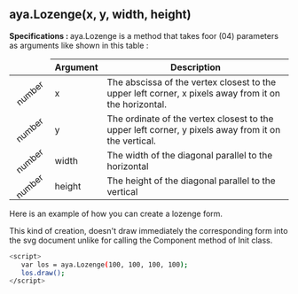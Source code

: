## aya.Lozenge(x, y, width, height)

<style>
.empty-space{
    visibility:hidden;
    display:inline-block;
    border:none;
}
.table_1 .thead-row {
    border-top:none;
}
.type_style{
    transform:rotate(-40deg);
}
</style>
<body>
<b>Specifications : </b>  aya.Lozenge is a method that takes foor (04) parameters as arguments like shown in this table :
<table class='table_1'>
    <thead>
    <tr class="thead-row">
        <th class="empty-space"></th>
        <th>Argument</th>
        <th>Description</th>
    </tr>
    </thead>
    <tbody>
    <tr>
        <td class="type_style">number</td>
        <td>x</td>
        <td>The abscissa of the vertex closest to the upper left corner, x pixels away from it on the horizontal.</td>
    </tr>
    <tr>
        <td class="type_style">number</td>
        <td>y</td>
        <td>The ordinate of the vertex closest to the upper left corner, y pixels away from it on the vertical.</td>
    </tr>
     <tr>
        <td class="type_style">number</td>
        <td>width</td>
        <td>The width of the diagonal parallel to the horizontal</td>
    </tr>
     <tr>
        <td class="type_style">number</td>
        <td>height</td>
        <td>The height of the diagonal parallel to the vertical</td>
    </tr>
    </tbody>
</table>

</body>

Here is an example of how you can create a lozenge form.
<p>This kind of creation, doesn't draw immediately the corresponding form into the svg document unlike for calling the Component method of Init class.</p>

```sh
<script>
   var los = aya.Lozenge(100, 100, 100, 100);
   los.draw();
</script>
```